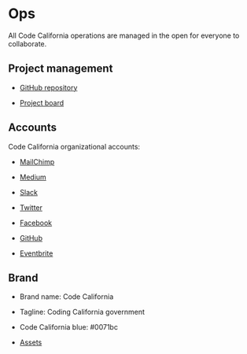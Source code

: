# Ops

All Code California operations are managed in the open for everyone to collaborate.

## Project management

* [GitHub repository](https://github.com/cagov/codeCAgov)

* [Project board](https://github.com/cagov/codeCAgov/projects/1)

## Accounts

Code California organizational accounts:

* [MailChimp](http://eepurl.com/dDrRC1)

* [Medium](https://medium.com/code-california)

* [Slack](https://codecagov.slack.com/)

* [Twitter](https://twitter.com/CodeCAgov)

* [Facebook](https://www.facebook.com/codeCAgov)

* [GitHub](https://github.com/cagov/codeCAgov)

* [Eventbrite](http://codeCAgov.eventbrite.com)

## Brand

* Brand name: Code California

* Tagline: Coding California government

* Code California blue: #0071bc

* [Assets](https://projects.invisionapp.com/boards/XA3QZ8J4NTG#/6297571)
